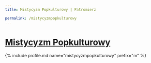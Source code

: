 ```yaml
---
title: Mistycyzm Popkulturowy | Patromierz

permalink: /mistycyzmpopkulturowy
---
```


# [Mistycyzm Popkulturowy](https://patronite.pl/mistycyzmpopkulturowy)

{% include profile.md name="mistycyzmpopkulturowy" prefix="m" %}
